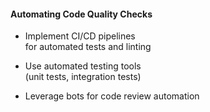 #### Automating Code Quality Checks

- Implement CI/CD pipelines<br>
    for automated tests and linting

- Use automated testing tools<br>
    (unit tests, integration tests)

- Leverage bots for code review automation


<aside class="notes">
</aside>
